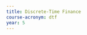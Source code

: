 ```yaml
---
title: Discrete-Time Finance
course-acronym: dtf
year: 5
---
```


<!-- Remove this comment and add a summary! -->

<!-- **Main topics**: -->
